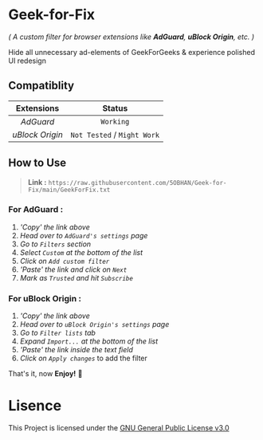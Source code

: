 # Geek-for-Fix
_( A custom filter for browser extensions like **AdGuard**, **uBlock Origin**, etc. )_

Hide all unnecessary ad-elements of GeekForGeeks &amp; experience polished UI redesign


## Compatiblity

| Extensions      | Status                      |
|:---------------:|:---------------------------:|
| _AdGuard_       | `Working`                   |
| _uBlock Origin_ | `Not Tested` / `Might Work` |


## How to Use
> **Link :** `https://raw.githubusercontent.com/5OBHAN/Geek-for-Fix/main/GeekForFix.txt`

### For AdGuard : 
  1. _'Copy' the link above_
  2. _Head over to `AdGuard's settings` page_
  3. _Go to `Filters` section_
  4. _Select `Custom` at the bottom of the list_
  5. _Click on `Add custom filter`_
  6. _'Paste' the link and click on `Next`_
  7. _Mark as `Trusted` and hit `Subscribe`_   

### For uBlock Origin : 
  1. _'Copy' the link above_
  2. _Head over to `uBlock Origin's settings` page_
  3. _Go to `Filter lists` tab_
  4. _Expand `Import...` at the bottom of the list_
  5. _'Paste' the link inside the text field_
  6. _Click on `Apply changes`_ to add the filter

That's it, now **Enjoy!** 🎉

# Lisence
This Project is licensed under the [GNU General Public License v3.0](LICENSE)
